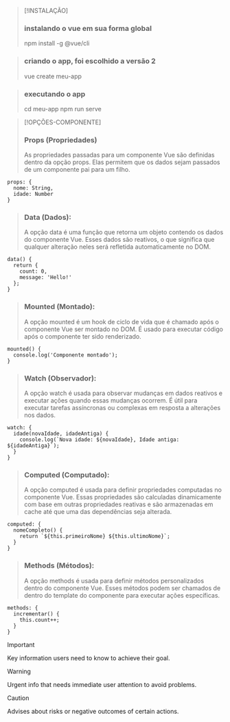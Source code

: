 

> [!INSTALAÇÃO]
> ### instalando o vue em sua forma global
> npm install -g @vue/cli

> ### criando o app, foi escolhido a versão 2
> vue create meu-app

> ### executando o app
> cd meu-app
> npm run serve

> [!OPÇÕES-COMPONENTE]
> ### Props (Propriedades)
> As propriedades passadas para um componente Vue são definidas dentro da opção props. Elas permitem que os dados sejam passados de um componente pai para um filho.
```
props: {
  nome: String,
  idade: Number
}

```
> ### Data (Dados):
> A opção data é uma função que retorna um objeto contendo os dados do componente Vue. Esses dados são reativos, o que significa que qualquer alteração neles será refletida automaticamente no DOM.
```
data() {
  return {
    count: 0,
    message: 'Hello!'
  };
}

```
> ### Mounted (Montado):
> A opção mounted é um hook de ciclo de vida que é chamado após o componente Vue ser montado no DOM. É usado para executar código após o componente ter sido renderizado.
```
mounted() {
  console.log('Componente montado');
}

```
> ### Watch (Observador):
> A opção watch é usada para observar mudanças em dados reativos e executar ações quando essas mudanças ocorrem. É útil para executar tarefas assíncronas ou complexas em resposta a alterações nos dados.
```
watch: {
  idade(novaIdade, idadeAntiga) {
    console.log(`Nova idade: ${novaIdade}, Idade antiga: ${idadeAntiga}`);
  }
}

```
> ### Computed (Computado):
> A opção computed é usada para definir propriedades computadas no componente Vue. Essas propriedades são calculadas dinamicamente com base em outras propriedades reativas e são armazenadas em cache até que uma das dependências seja alterada.
```
computed: {
  nomeCompleto() {
    return `${this.primeiroNome} ${this.ultimoNome}`;
  }
}

```
> ### Methods (Métodos):
> A opção methods é usada para definir métodos personalizados dentro do componente Vue. Esses métodos podem ser chamados de dentro do template do componente para executar ações específicas.
```
methods: {
  incrementar() {
    this.count++;
  }
}

```

> [!IMPORTANT]
> Key information users need to know to achieve their goal.

> [!WARNING]
> Urgent info that needs immediate user attention to avoid problems.

> [!CAUTION]
> Advises about risks or negative outcomes of certain actions.